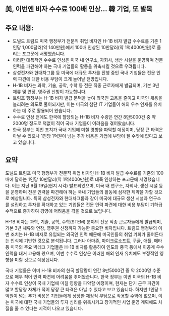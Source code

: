 ## 美, 이번엔 비자 수수료 100배 인상… 韓 기업, 또 발목

## 주요 내용:
*   도널드 트럼프 미국 행정부가 전문직 취업 비자인 H-1B 비자 발급 수수료를 기존 1인당 1,000달러(약 140만원)에서 100배 인상된 10만달러(약 1억4000만원)로 올리는 포고문에 서명했습니다.
*   이러한 대폭적인 수수료 인상은 미국 내 연구소, 자회사, 생산 시설을 운영하며 전문 인력을 파견해야 하는 국내 기업들의 활동을 위축시킬 것으로 우려됩니다.
*   삼성전자와 현대차그룹 등 미국에 대규모 투자를 진행 중인 국내 기업들은 전문 인력 파견에 대한 비용 부담이 크게 늘어날 전망입니다.
*   H-1B 비자는 과학, 기술, 공학, 수학 등 전문 직종 근로자에게 발급되며, 기본 3년 체류 및 연장, 영주권 신청이 가능합니다.
*   트럼프 행정부는 H-1B 비자 발급 문턱을 높여 외국인 고용을 줄이고 미국인 채용을 늘리려는 의도로 풀이되지만, 이는 미국의 첨단 IT 기업들이 해외 우수 인재를 유치하는 데 주로 활용되어 왔습니다.
*   수수료 인상 전에도 한국에 할당되는 H-1B 비자 수량은 연간 8만5000건 중 약 2000명 정도로 턱없이 적어 국내 기업들이 어려움을 겪어왔습니다.
*   한국 정부는 이번 조치가 국내 기업에 미칠 영향을 파악할 예정이며, 당장 큰 타격은 아닐 수 있으나 1인당 1억원이 넘는 추가 비용은 기업에 부담이 될 수밖에 없다고 보고 있습니다.

## 요약

도널드 트럼프 미국 행정부가 전문직 취업 비자인 H-1B 비자 발급 수수료를 기존의 100배에 달하는 1인당 10만달러(약 1억4000만원)로 대폭 인상하는 포고문에 서명했습니다. 이는 지난 9월 19일(현지 시각) 발표되었으며, 미국 내 연구소, 자회사, 생산 시설 등을 운영하며 전문 인력을 파견해야 하는 국내 기업들의 활동에 심각한 제약을 가할 것으로 예상됩니다. 특히 삼성전자와 현대차그룹과 같이 미국에 대규모 생산 시설과 연구소를 설립하고 투자를 확대하고 있는 기업들은 전문 인력 파견에 대한 비용 부담이 기하급수적으로 증가하여 경영에 어려움을 겪을 것으로 보입니다.

H-1B 비자는 과학, 기술, 공학, 수학(STEM) 분야의 전문 직종 근로자들에게 발급되며, 기본 3년 체류와 연장, 영주권 신청까지 가능한 중요한 비자입니다. 트럼프 행정부의 이번 조치는 H-1B 비자로 유입되는 외국인 인력 때문에 미국인들의 취업 기회가 줄어든다는 인식에 기반한 것으로 분석됩니다. 그러나 아마존, 마이크로소프트, 구글, 애플, 메타 등 미국의 주요 빅테크 기업들은 H-1B 비자를 활용하여 인도와 중국 등에서 이공계 우수 인력을 대거 고용해 왔으며, 이번 수수료 인상은 이러한 해외 인재 유치에도 부정적인 영향을 미칠 것으로 예상됩니다.

국내 기업들은 이미 H-1B 비자의 한국 할당량이 연간 8만5000건 중 약 2000명 수준으로 매우 적어 인력 파견에 어려움을 겪어왔습니다. 한국 정부는 이번 미국의 H-1B 비자 수수료 인상이 국내 기업에 미칠 영향을 파악할 예정이며, 현재는 단기 근무 파견이 많고 할당량 자체가 적어 당장 큰 타격은 아닐 수 있다고 보고 있습니다. 하지만 1인당 1억원이 넘는 추가 비용은 기업들에게 상당한 재정적 부담으로 작용할 수밖에 없으며, 이는 미국에 대한 국내 기업들의 투자 심리를 위축시키고 장기적인 사업 운영 계획에도 차질을 줄 수 있다는 지적이 나오고 있습니다.